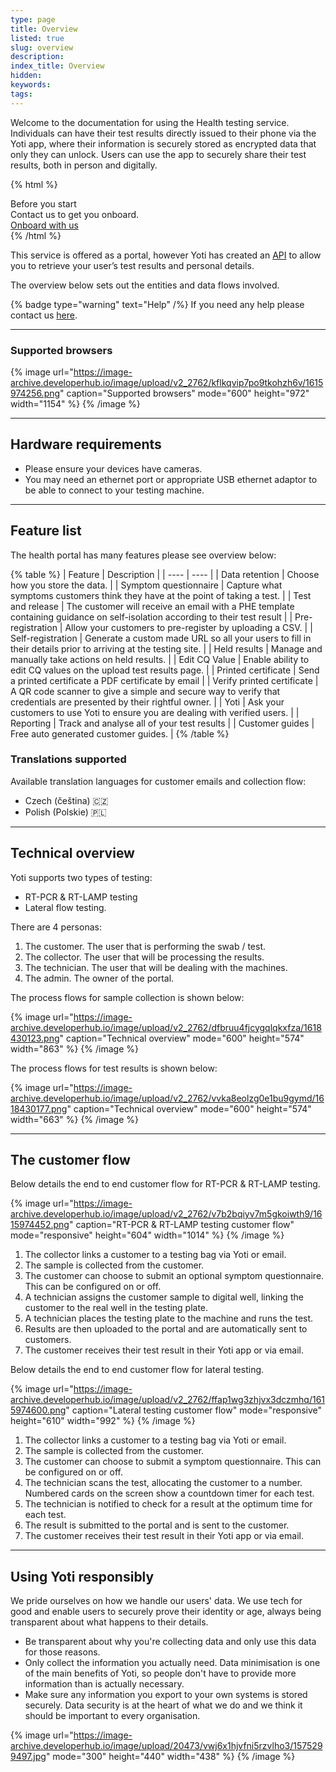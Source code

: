 ```yaml
---
type: page
title: Overview
listed: true
slug: overview
description: 
index_title: Overview
hidden: 
keywords: 
tags: 
---
```


Welcome to the documentation for using the Health testing service. Individuals can have their test results directly issued to their phone via the Yoti app, where their information is securely stored as encrypted data that only they can unlock. Users can use the app to securely share their test results, both in person and digitally.

{% html %}
<div class="alert-BYS">
   <div class="alert-title" id="BYS">
      Before you start
   </div>
   <div class="alert-text" >
Contact us to get you onboard.  </div>
   <div class="alert-links"> 
      <a  target="_self" href="mailto:clientsupport@yoti.com"> Onboard with us </a>
   </div>
</div>
{% /html %}

This service is offered as a portal, however Yoti has created an [API](https://developers.yoti.com/health/integration-guide) to allow you to retrieve your user’s test results and personal details.

The overview below sets out the entities and data flows involved.

{% badge type="warning" text="Help" /%} If you need any help please contact us [here](https://yoti.force.com/yotisupport/s/contactsupport).

---

### Supported browsers

{% image url="https://image-archive.developerhub.io/image/upload/v2_2762/kflkqvip7po9tkohzh6v/1615974256.png" caption="Supported browsers" mode="600" height="972" width="1154" %}
{% /image %}

---

## Hardware requirements

- Please ensure your devices have cameras. 
- You may need an ethernet port or appropriate USB ethernet adaptor to be able to connect to your testing machine.

---

## Feature list

The health portal has many features please see overview below:

{% table %}
| Feature | Description | 
| ---- | ---- | 
| Data retention | Choose how you store the data. | 
| Symptom questionnaire | Capture what symptoms customers think they have at the point of taking a test. | 
| Test and release | The customer will receive an email with a PHE template containing guidance on self-isolation according to their test result | 
| Pre-registration | Allow your customers to pre-register by uploading a CSV. | 
| Self-registration | Generate a custom made URL so all your users to fill in their details prior to arriving at the testing site. | 
| Held results | Manage and manually take actions on held results. | 
| Edit CQ Value | Enable ability to edit CQ values on the upload test results page. | 
| Printed certificate | Send a printed certificate a PDF certificate by email | 
| Verify printed certificate | A QR code scanner to give a simple and secure way to verify that credentials are presented by their rightful owner. | 
| Yoti | Ask your customers to use Yoti to ensure you are dealing with verified users. | 
| Reporting | Track and analyse all of your test results | 
| Customer guides | Free auto generated customer guides. | 
{% /table %}

### Translations supported

Available translation languages for customer emails and collection flow:

- Czech (čeština) 🇨🇿
- Polish (Polskie) 🇵🇱

---

## Technical overview

Yoti supports two types of testing:

- RT-PCR & RT-LAMP testing
- Lateral flow testing. 

There are 4 personas:

1. The customer. The user that is performing the swab / test. 
2. The collector. The user that will be processing the results. 
3. The technician. The user that will be dealing with the machines.
4. The admin. The owner of the portal.

The process flows for sample collection is shown below:

{% image url="https://image-archive.developerhub.io/image/upload/v2_2762/dfbruu4fjcygqlqkxfza/1618430123.png" caption="Technical overview" mode="600" height="574" width="863" %}
{% /image %}

The process flows for test results is shown below:

{% image url="https://image-archive.developerhub.io/image/upload/v2_2762/vvka8eolzg0e1bu9gymd/1618430177.png" caption="Technical overview" mode="600" height="574" width="663" %}
{% /image %}

---

## The customer flow

Below details the end to end customer flow for RT-PCR & RT-LAMP testing.

{% image url="https://image-archive.developerhub.io/image/upload/v2_2762/v7b2bqiyv7m5gkoiwth9/1615974452.png" caption="RT-PCR & RT-LAMP testing customer flow" mode="responsive" height="604" width="1014" %}
{% /image %}

1. The collector links a customer to a testing bag via Yoti or email.
2. The sample is collected from the customer.
3. The customer can choose to submit an optional symptom questionnaire. This can be configured on or off. 
4. A technician assigns the customer sample to digital well, linking the customer to the real well in the testing plate.
5. A technician places the testing plate to the machine and runs the test.
6. Results are then uploaded to the portal and are automatically sent to customers.
7. The customer receives their test result in their Yoti app or via email.

Below details the end to end customer flow for lateral testing.

{% image url="https://image-archive.developerhub.io/image/upload/v2_2762/ffap1wg3zhjvx3dczmhq/1615974600.png" caption="Lateral testing customer flow" mode="responsive" height="610" width="992" %}
{% /image %}

1. The collector links a customer to a testing bag via Yoti or email.
2. The sample is collected from the customer.
3. The customer can choose to submit a symptom questionnaire. This can be configured on or off. 
4. The technician scans the test, allocating the customer to a number. Numbered cards on the screen show a countdown timer for each test.
5. The technician is notified to check for a result at the optimum time for each test.
6. The result is submitted to the portal and is sent to the customer.
7. The customer receives their test result in their Yoti app or via email.

---

## Using Yoti responsibly

We pride ourselves on how we handle our users' data. We use tech for good and enable users to securely prove their identity or age, always being transparent about what happens to their details.

- Be transparent about why you're collecting data and only use this data for those reasons.
- Only collect the information you actually need. Data minimisation is one of the main benefits of Yoti, so people don't have to provide more information than is actually necessary.
- Make sure any information you export to your own systems is stored securely. Data security is at the heart of what we do and we think it should be important to every organisation.

{% image url="https://image-archive.developerhub.io/image/upload/20473/vwj6x1hjvfni5rzvlho3/1575299497.jpg" mode="300" height="440" width="438" %}
{% /image %}